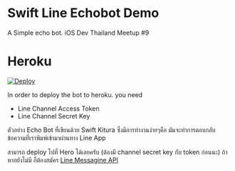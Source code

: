# Swift Line Echobot Demo
A Simple echo bot. 
iOS Dev Thailand Meetup #9

# Heroku
[![Deploy](https://www.herokucdn.com/deploy/button.svg)](https://heroku.com/deploy)

In order to deploy the bot to heroku. you need
- Line Channel Access Token
- Line Channel Secret Key


ตัวอย่าง Echo Bot ที่เขียนด้วย Swift Kitura 
ซึ่งมีการทำงานง่ายๆคือ มันจะทำการตอบกลับข้อความที่เราพิมพ์เข้ามาผ่านทาง Line App 

สามารถ deploy ไปที่ Hero ได้เลยครับ (ต้องมี channel secret key กับ token ก่อนนะ)
ถ้าหากยังไม่มี ก็ต้องสมัคร [Line Messagine API](https://business.line.me/en/services/bot) 

